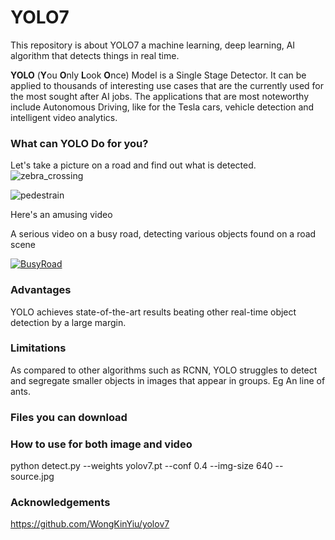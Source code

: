# YOLO7
This repository is about YOLO7 a machine learning, deep learning, AI algorithm that detects things in real time.


**YOLO** (**Y**ou **O**nly **L**ook **O**nce) Model is a Single Stage Detector. It can be applied to thousands of interesting use cases that are the currently used for the most sought after AI jobs. The applications that are most noteworthy include Autonomous Driving, like for the Tesla cars, vehicle detection and intelligent video analytics.

### What can YOLO Do for you?

Let's take a picture on a road and find out what is detected.
![zebra_crossing](https://user-images.githubusercontent.com/20040679/189314947-1df02448-b0ea-4a19-bb03-62eafa5aea3a.jpeg)

![pedestrain](https://user-images.githubusercontent.com/20040679/189334520-0a48dd64-a3c6-4a6d-ab13-92100de9fd27.jpg)

Here's an amusing video 

<!-- [![Watch the video](https://user-images.githubusercontent.com/20040679/189306825-deeae945-f087-4289-b4fe-4892c9a1c431.png)](https://youtu.be/lxLyLIL7OsU) -->

A serious video on a busy road, detecting various objects found on a road scene

[![BusyRoad](https://user-images.githubusercontent.com/20040679/189608757-155a852e-8e8f-4a66-a180-cc5456dd3287.png)](https://youtu.be/POqahsUFefE)




<!-- [![Watch the video](https://user-images.githubusercontent.com/20040679/189310695-f697081b-4c03-4cbb-a265-538e5a635e0d.png)](https://youtu.be/POqahsUFefE) -->

### Advantages

YOLO achieves state-of-the-art results beating other real-time object detection by a large margin.

### Limitations

As compared to other algorithms such as RCNN, YOLO struggles to detect and segregate smaller objects in images that appear in groups. Eg An line of ants.

### Files you can download


### How to use for both image and video
python detect.py --weights yolov7.pt --conf 0.4 --img-size 640 --source.jpg

### Acknowledgements
https://github.com/WongKinYiu/yolov7 

